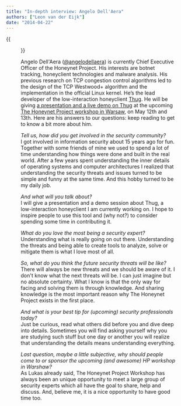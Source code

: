 ```yaml
---
title: "In-depth interview: Angelo Dell'Aera"
authors: ["Leon van der Eijk"]
date: "2014-04-22"
---
```

{{<figure src="images/banner.png" alt="Banner" width="50%">}}

Angelo Dell'Aera ([@angelodellaera](https://twitter.com/angelodellaera)) is currently Chief Executive Officer of the Honeynet Project. His interests are botnet tracking, honeyclient technologies and malware analysis. His previous research on TCP congestion control algorithms led to the design of the TCP Westwood+ algorithm and the implementation in the official Linux kernel. He’s the lead developer of the low-interaction honeyclient [Thug](https://github.com/buffer/thug/). He will be giving [a presentation and a live demo on Thug](http://warsaw2014.honeynet.org/briefings.html#dellaera) at the upcoming [The Honeynet Project workshop in Warsaw](http://warsaw2014.honeynet.org/), on May 12th and 13th. Here are his answers to our questions: keep reading to get to know a bit more about him.  
  
_Tell us, how did you get involved in the security community?_  
I got involved in information security about 15 years ago for fun. Together with some friends of mine we used to spend a lot of time understanding how things were done and built in the real world. After a few years spent understanding the inner details of operating systems and computer architectures I realized that understanding the security threats and issues turned to be simple and funny at the same time. And this hobby turned to be my daily job.  
  
_And what will you talk about?_  
I will give a presentation and a demo session about Thug, a low-interaction honeyclient I am currently working on. I hope to inspire people to use this tool and (why not?) to consider spending some time in contributing it.  
  
_What do you love the most being a security expert?_  
Understanding what is really going on out there. Understanding the threats and being able to create tools to analyze, solve or mitigate them is what I love most of all.  
  
_So, what do you think the future security threats will be like?_  
There will always be new threats and we should be aware of it. I don't know what the next threats will be. I can just imagine but no absolute certainty. What I know is that the only way for facing and solving them is through knowledge. And sharing knowledge is the most important reason why The Honeynet Project exists in the first place.  
  
_And what is your best tip for (upcoming) security professionals today?_  
Just be curious, read what others did before you and dive deep into details. Sometimes you will find asking yourself why you are studying such stuff but one day or another you will realize that understanding the details means understanding everything.  
  
_Last question, maybe a little subjective, why should people come to or sponsor the upcoming (and awesome) HP workshop in Warshaw?_  
As Lukas already said, The Honeynet Project Workshop has always been an unique opportunity to meet a large group of security experts which all have the goal to share, help and discuss. And, believe me, it is a nice opportunity to have good time too.
